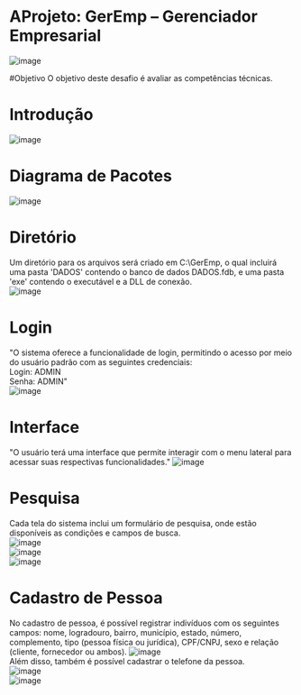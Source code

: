 AProjeto: GerEmp – Gerenciador Empresarial
===================
![image](https://github.com/lucasdefreitasroberto/GerEmp-Gerenciador-Empresarial/assets/68399974/d95826f7-4d05-4145-8a27-b64c4a2809d2)

#Objetivo
O objetivo deste desafio é avaliar as competências técnicas.

# Introdução
![image](https://github.com/lucasdefreitasroberto/GerEmp-Gerenciador-Empresarial/assets/68399974/8be63be9-a255-4c2e-99d4-d4649d218179)

#  Diagrama de Pacotes
![image](https://github.com/lucasdefreitasroberto/GerEmp-Gerenciador-Empresarial/assets/68399974/edeff5f5-b310-425c-992b-5a98eafe8771)

#  Diretório
Um diretório para os arquivos será criado em C:\GerEmp, o qual incluirá uma pasta 'DADOS' contendo o banco de dados DADOS.fdb, e uma pasta 'exe' contendo o executável e a DLL de conexão.
<br>![image](https://github.com/lucasdefreitasroberto/GerEmp-Gerenciador-Empresarial/assets/68399974/c1e8415e-e149-4db3-b4ae-07dff799600e)

#  Login
"O sistema oferece a funcionalidade de login, permitindo o acesso por meio do usuário padrão com as seguintes credenciais:
<br>
Login: ADMIN
<br>
Senha: ADMIN"
<br>
![image](https://github.com/lucasdefreitasroberto/GerEmp-Gerenciador-Empresarial/assets/68399974/48384c22-a562-4d18-bebb-2eb3fa6eece8)

#  Interface
"O usuário terá uma interface que permite interagir com o menu lateral para acessar suas respectivas funcionalidades."
![image](https://github.com/lucasdefreitasroberto/GerEmp-Gerenciador-Empresarial/assets/68399974/84c51a9e-5f14-4f17-8f7c-3071d8cfbef4)

#  Pesquisa
Cada tela do sistema inclui um formulário de pesquisa, onde estão disponíveis as condições e campos de busca.
<br>
![image](https://github.com/lucasdefreitasroberto/GerEmp-Gerenciador-Empresarial/assets/68399974/c2bcf1db-b177-4f39-a51a-3235cc09a17c)
<br>
![image](https://github.com/lucasdefreitasroberto/GerEmp-Gerenciador-Empresarial/assets/68399974/7d487192-4f1c-4b87-824e-f1159d80cd64)
<br>
![image](https://github.com/lucasdefreitasroberto/GerEmp-Gerenciador-Empresarial/assets/68399974/9052248d-374e-46e0-9011-9466c0e18531)


#  Cadastro de Pessoa
No cadastro de pessoa, é possível registrar indivíduos com os seguintes campos: nome, logradouro, bairro, município, estado, número, complemento, tipo (pessoa física ou jurídica), CPF/CNPJ, sexo e relação (cliente, fornecedor ou ambos).
![image](https://github.com/lucasdefreitasroberto/GerEmp-Gerenciador-Empresarial/assets/68399974/794323de-353f-40aa-8db3-1587dbffefba)
<br>
Além disso, também é possível cadastrar o telefone da pessoa.
<br>
![image](https://github.com/lucasdefreitasroberto/GerEmp-Gerenciador-Empresarial/assets/68399974/4c964715-2d7c-4c1f-9d56-233c7be33957)
<br>
![image](https://github.com/lucasdefreitasroberto/GerEmp-Gerenciador-Empresarial/assets/68399974/d1712cbf-4b6c-4faa-b817-de85a123478f)
<br>

